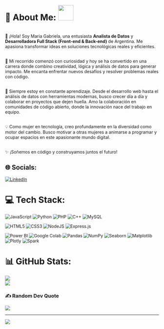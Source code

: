 # 💫 About Me: <img src="https://i.pinimg.com/originals/00/4b/17/004b173f6e3d6843df10114e087f30a8.gif" width="50" height="50" />
<p align="center">

<br>👋 ¡Hola! Soy Maria Gabriela, una entusiasta **Analista de Datos** y **Desarrolladora Full Stack (Front-end & Back-end)** de Argentina. Me apasiona transformar ideas en soluciones tecnológicas reales y eficientes.<br><br>

🚀 Mi recorrido comenzó con curiosidad y hoy se ha convertido en una carrera donde combino creatividad, lógica y análisis de datos para generar impacto. Me encanta enfrentar nuevos desafíos y resolver problemas reales con código.<br><br>

🌱 Siempre estoy en constante aprendizaje. Desde el desarrollo web hasta el análisis de datos con herramientas modernas, busco crecer día a día y colaborar en proyectos que dejen huella. Amo la colaboración en comunidades de código abierto, donde la innovación nace del trabajo en equipo.<br><br>

💡 Como mujer en tecnología, creo profundamente en la diversidad como motor del cambio. Busco motivar a otras mujeres a animarse a programar y ocupar espacios en este apasionante mundo digital.<br><br>

✨ ¡Soñemos en código y construyamos juntos el futuro!

</p>

## 🌐 Socials:
[![LinkedIn](https://img.shields.io/badge/LinkedIn-%230077B5.svg?logo=linkedin&logoColor=white)](https://linkedin.com/in/mahgamahe) 

# 💻 Tech Stack:
![JavaScript](https://img.shields.io/badge/javascript-%23323330.svg?style=for-the-badge&logo=javascript&logoColor=%23F7DF1E) 
![Python](https://img.shields.io/badge/python-3670A0?style=for-the-badge&logo=python&logoColor=ffdd54) 
![PHP](https://img.shields.io/badge/php-%23777BB4.svg?style=for-the-badge&logo=php&logoColor=white) 
![C++](https://img.shields.io/badge/c++-%2300599C.svg?style=for-the-badge&logo=c%2B%2B&logoColor=white) 
![MySQL](https://img.shields.io/badge/mysql-%2300f.svg?style=for-the-badge&logo=mysql&logoColor=white) 

![HTML5](https://img.shields.io/badge/html5-%23E34F26.svg?style=for-the-badge&logo=html5&logoColor=white) 
![CSS3](https://img.shields.io/badge/css3-%231572B6.svg?style=for-the-badge&logo=css3&logoColor=white) 
![NodeJS](https://img.shields.io/badge/node.js-6DA55F?style=for-the-badge&logo=node.js&logoColor=white) 
![Express.js](https://img.shields.io/badge/express.js-%23404d59.svg?style=for-the-badge&logo=express&logoColor=%2361DAFB)

![Power BI](https://img.shields.io/badge/-Power%20BI-F2C811?style=for-the-badge&logo=power-bi&logoColor=black) 
![Google Colab](https://img.shields.io/badge/-Google%20Colab-F9AB00?style=for-the-badge&logo=google-colab&logoColor=white) 
![Pandas](https://img.shields.io/badge/pandas-%23150458.svg?style=for-the-badge&logo=pandas&logoColor=white) 
![NumPy](https://img.shields.io/badge/numpy-%23013243.svg?style=for-the-badge&logo=numpy&logoColor=white) 
![Seaborn](https://img.shields.io/badge/-Seaborn-4F5966?style=for-the-badge&logo=python&logoColor=white) 
![Matplotlib](https://img.shields.io/badge/-Matplotlib-377EF0?style=for-the-badge&logo=python&logoColor=white) 
![Plotly](https://img.shields.io/badge/-Plotly-3F4F75?style=for-the-badge&logo=plotly&logoColor=white) 
![Spark](https://img.shields.io/badge/-Spark-E25A1C?style=for-the-badge&logo=apache-spark&logoColor=white)

# 📊 GitHub Stats:
![](https://github-readme-stats.vercel.app/api?username=magamahe&theme=radical&hide_border=false&include_all_commits=true&count_private=true)<br/>
![](https://github-readme-streak-stats.herokuapp.com/?user=magamahe&theme=radical&hide_border=false)



### ✍️ Random Dev Quote
![](https://quotes-github-readme.vercel.app/api?type=horizontal&theme=radical)

---
[![](https://visitcount.itsvg.in/api?id=magamahae&icon=0&color=0)](https://visitcount.itsvg.in)

<!-- Proudly created with GPRM ( https://gprm.itsvg.in ) -->

